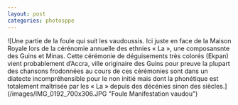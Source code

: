 ```yaml
---
layout: post
categories: photosppe
---
```


<div class="figure" markdown="1">
![Une partie de la foule qui suit les vaudoussis. Ici juste en face de la Maison Royale lors de la  cérénomie annuelle des ethnies « La », une composansnte des Guins et Minas.  Cette cérémonie de déguisements très colorés (Ekpan) vient probablement d’Accra, ville originaire des Guins pour preuve la plupart des chansons frodonnées au cours de ces cérémonies sont dans un diatecte incompréhensible pour le non initié mais dont la phonétique est totalement maîtrisée par les « La » depuis des décénies sinon des siècles.](/images/IMG_0192_700x306.JPG "Foule Manifestation vaudou")
</div>